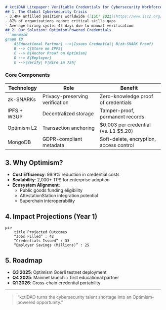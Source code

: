 ```markdown
# kctiDAO Litepaper: Verifiable Credentials for Cybersecurity Workforce
## 1. The Global Cybersecurity Crisis
- 3.4M+ unfilled positions worldwide ([ISC² 2023](https://www.isc2.org/))
- 87% of organizations report critical skills gaps
- Average hiring cycle: 45 days due to manual verification
## 2. Our Solution: Optimism-Powered Credentials
```mermaid
graph TD
    A[Educational Partner] -->|Issues Credential| B(zk-SNARK Proof)
    B --> C[Store on IPFS]
    C --> D[Anchor Proof on Optimism]
    D --> E{Employer}
    E -->|Verify| F[Hire in 72h]
```
### Core Components
| **Technology** | **Role** | **Benefit** |
|----------------|----------|-------------|
| zk-SNARKs | Privacy-preserving verification | Zero-knowledge proof of credentials |
| IPFS + W3UP | Decentralized storage | Tamper-proof, permanent records |
| Optimism L2 | Transaction anchoring | $0.003 per credential (vs. L1 $5.20) |
| MongoDB | GDPR-compliant metadata | Soft-delete, encryption, access control |
## 3. Why Optimism?
- **Cost Efficiency**: 99.9% reduction in credential costs
- **Scalability**: 2,000+ TPS for enterprise adoption
- **Ecosystem Alignment**: 
  - Public goods funding eligibility
  - AttestationStation integration potential
  - Superchain interoperability
## 4. Impact Projections (Year 1)
```mermaid
pie
    title Projected Outcomes
    “Jobs Filled” : 42
    “Credentials Issued” : 33
    “Employer Savings (Millions)” : 25
```
## 5. Roadmap
- **Q3 2025**: Optimism Goerli testnet deployment
- **Q4 2025**: Mainnet launch + first educational partner
- **Q1 2026**: Cross-chain credential portability
---
> “kctiDAO turns the cybersecurity talent shortage into an Optimism-powered opportunity.”  
```
